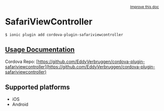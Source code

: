 
<a style="float:right;font-size:12px;" href="http://github.com/driftyco/ionic-native/edit/master/src/@ionic-native/plugins/safari-view-controller/index.ts#L11">
  Improve this doc
</a>

# SafariViewController
<!-- end header block -->

```
$ ionic plugin add cordova-plugin-safariviewcontroller
```

## [Usage Documentation](https://ionicframework.com/docs/v2/native/safari-view-controller/)

Cordova Repo: [https://github.com/EddyVerbruggen/cordova-plugin-safariviewcontroller](https://github.com/EddyVerbruggen/cordova-plugin-safariviewcontroller)

<!-- description -->


<!-- @platforms tag -->
## Supported platforms

- iOS
- Android

<!-- @platforms tag end -->
<!-- end for prop in method.decorators[0].argumentInfo -->
<!-- end content block -->
<!-- end body block -->
